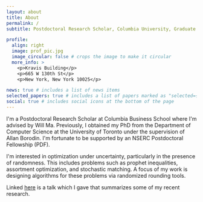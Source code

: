 ```yaml
---
layout: about
title: About
permalink: /
subtitle: Postdoctoral Research Scholar, Columbia University, Graduate School of Business

profile:
  align: right
  image: prof_pic.jpg
  image_circular: false # crops the image to make it circular
  more_info: >
    <p>Kravis Building</p>
    <p>665 W 130th St</p>
    <p>New York, New York 10025</p>

news: true # includes a list of news items
selected_papers: true # includes a list of papers marked as "selected={true}"
social: true # includes social icons at the bottom of the page
---
```

I'm a Postdoctoral Research Scholar at Columbia Business School where I'm advised by Will Ma. 
Previously, I obtained my PhD from the Department of Computer Science at the University of Toronto under the supervision
of Allan Borodin. I'm fortunate to be supported by an NSERC Postdoctoral Fellowship (PDF).

I'm interested in optimization under uncertainty, particularly in the presence of randomness. 
This includes problems such as prophet inequalities, assortment optimization, and stochastic matching. A focus
of my work is designing algorithms for these problems via randomized rounding tools.


Linked <a href="https://www.youtube.com/watch?v=8NSxHFOyD_Q&t=546s">here</a> is a talk which I gave that summarizes some of my recent research.